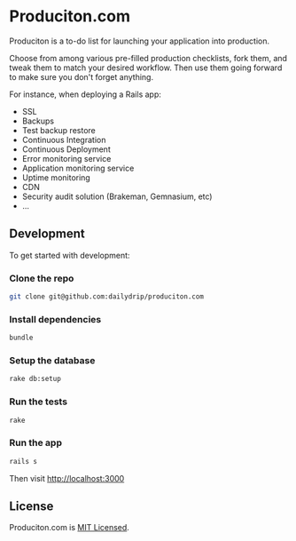 # Produciton.com

Produciton is a to-do list for launching your application into production.

Choose from among various pre-filled production checklists, fork them, and tweak
them to match your desired workflow. Then use them going forward to make sure
you don't forget anything.

For instance, when deploying a Rails app:

- SSL
- Backups
- Test backup restore
- Continuous Integration
- Continuous Deployment
- Error monitoring service
- Application monitoring service
- Uptime monitoring
- CDN
- Security audit solution (Brakeman, Gemnasium, etc)
- ...

## Development

To get started with development:

### Clone the repo

```sh
git clone git@github.com:dailydrip/produciton.com
```

### Install dependencies

```sh
bundle
```

### Setup the database

```sh
rake db:setup
```

### Run the tests

```sh
rake
```

### Run the app

```sh
rails s
```

Then visit <http://localhost:3000>

## License

Produciton.com is [MIT Licensed](./LICENSE).
